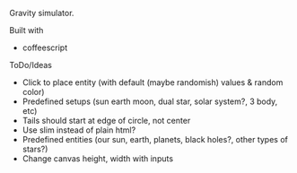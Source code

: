 Gravity simulator.

Built with
* coffeescript

ToDo/Ideas
* Click to place entity (with default (maybe randomish) values & random color)
* Predefined setups (sun earth moon, dual star, solar system?, 3 body, etc)
* Tails should start at edge of circle, not center
* Use slim instead of plain html?
* Predefined entities (our sun, earth, planets, black holes?, other types of stars?)
* Change canvas height, width with inputs

